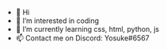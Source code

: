 - 👋 Hi
- 👀 I’m interested in coding
- 🌱 I’m currently learning css, html, python, js
- 📫 Contact me on Discord: Yosuke#6567
<!---
yosxke/yosxke is a ✨ special ✨ repository because its `README.md` (this file) appears on your GitHub profile.
You can click the Preview link to take a look at your changes.
--->
